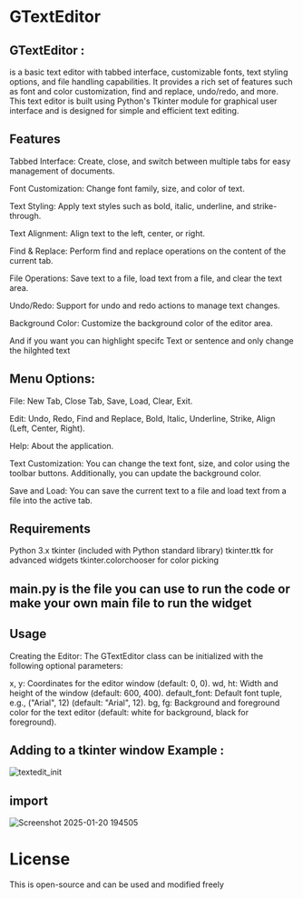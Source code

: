 # GTextEditor

## GTextEditor :
is a basic text editor with tabbed interface, customizable fonts, text styling options, and file handling capabilities. It provides a rich set of features such as font and color customization, find and replace, undo/redo, and more. This text editor is built using Python's Tkinter module for graphical user interface and is designed for simple and efficient text editing.

## Features
Tabbed Interface: Create, close, and switch between multiple tabs for easy management of documents.

Font Customization: Change font family, size, and color of text.

Text Styling: Apply text styles such as bold, italic, underline, and strike-through.

Text Alignment: Align text to the left, center, or right.

Find & Replace: Perform find and replace operations on the content of the current tab.

File Operations: Save text to a file, load text from a file, and clear the text area.

Undo/Redo: Support for undo and redo actions to manage text changes.

Background Color: Customize the background color of the editor area.

And if you want you can highlight specifc Text or sentence and only change the hilghted text 


## Menu Options:
File: New Tab, Close Tab, Save, Load, Clear, Exit.

Edit: Undo, Redo, Find and Replace, Bold, Italic, Underline, Strike, Align (Left, Center, Right).

Help: About the application.

Text Customization: You can change the text font, size, and color using the toolbar buttons. Additionally, you can update the background color.

Save and Load: You can save the current text to a file and load text from a file into the active tab.


## Requirements
Python 3.x
tkinter (included with Python standard library)
tkinter.ttk for advanced widgets
tkinter.colorchooser for color picking


## main.py is the file you can use to run the code or make your own main file to run the widget 

## Usage
Creating the Editor: The GTextEditor class can be initialized with the following optional parameters:

x, y: Coordinates for the editor window (default: 0, 0).
wd, ht: Width and height of the window (default: 600, 400).
default_font: Default font tuple, e.g., ("Arial", 12) (default: "Arial", 12).
bg, fg: Background and foreground color for the text editor (default: white for background, black for foreground). 
 

## Adding to a tkinter window Example :
![textedit_init](https://github.com/user-attachments/assets/3feac7c9-9434-4e37-b3b7-2d36bd6cd942) 

## import 
![Screenshot 2025-01-20 194505](https://github.com/user-attachments/assets/3c13cd0c-828a-4dae-af24-914420244a84)



# License 
This is open-source and can be used and modified freely







